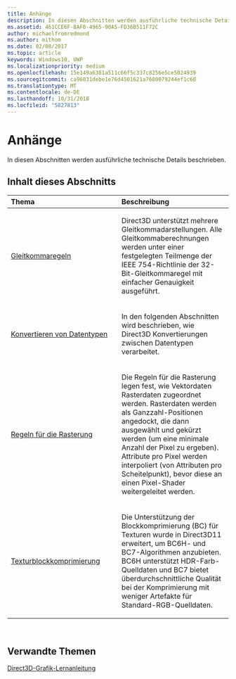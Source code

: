 ```yaml
---
title: Anhänge
description: In diesen Abschnitten werden ausführliche technische Details beschrieben.
ms.assetid: 461CCE6F-BAF0-4965-90A5-FD36B511F72C
author: michaelfromredmond
ms.author: mithom
ms.date: 02/08/2017
ms.topic: article
keywords: Windows10, UWP
ms.localizationpriority: medium
ms.openlocfilehash: 15e149a6381a511c66f5c337c8256e5ce5024939
ms.sourcegitcommit: ca96031debe1e76d4501621a7680079244ef1c60
ms.translationtype: MT
ms.contentlocale: de-DE
ms.lasthandoff: 10/31/2018
ms.locfileid: "5827813"
---
```

# <a name="appendices"></a>Anhänge

In diesen Abschnitten werden ausführliche technische Details beschrieben.

## <a name="span-idin-this-sectionspanin-this-section"></a><span id="in-this-section"></span>Inhalt dieses Abschnitts


<table>
<colgroup>
<col width="50%" />
<col width="50%" />
</colgroup>
<thead>
<tr class="header">
<th align="left">Thema</th>
<th align="left">Beschreibung</th>
</tr>
</thead>
<tbody>
<tr class="odd">
<td align="left"><p><a href="floating-point-rules.md">Gleitkommaregeln</a></p></td>
<td align="left"><p>Direct3D unterstützt mehrere Gleitkommadarstellungen. Alle Gleitkommaberechnungen werden unter einer festgelegten Teilmenge der IEEE 754-Richtlinie der 32-Bit-Gleitkommaregel mit einfacher Genauigkeit ausgeführt.</p></td>
</tr>
<tr class="even">
<td align="left"><p><a href="data-type-conversion.md">Konvertieren von Datentypen</a></p></td>
<td align="left"><p>In den folgenden Abschnitten wird beschrieben, wie Direct3D Konvertierungen zwischen Datentypen verarbeitet.</p></td>
</tr>
<tr class="odd">
<td align="left"><p><a href="rasterization-rules.md">Regeln für die Rasterung</a></p></td>
<td align="left"><p>Die Regeln für die Rasterung legen fest, wie Vektordaten Rasterdaten zugeordnet werden. Rasterdaten werden als Ganzzahl-Positionen angedockt, die dann ausgewählt und gekürzt werden (um eine minimale Anzahl der Pixel zu ergeben). Attribute pro Pixel werden interpoliert (von Attributen pro Scheitelpunkt), bevor diese an einen Pixel-Shader weitergeleitet werden.</p></td>
</tr>
<tr class="even">
<td align="left"><p><a href="texture-block-compression.md">Texturblockkomprimierung</a></p></td>
<td align="left"><p>Die Unterstützung der Blockkomprimierung (BC) für Texturen wurde in Direct3D11 erweitert, um BC6H- und BC7-Algorithmen anzubieten. BC6H unterstützt HDR-Farb-Quelldaten und BC7 bietet überdurchschnittliche Qualität bei der Komprimierung mit weniger Artefakte für Standard-RGB-Quelldaten.</p></td>
</tr>
</tbody>
</table>

 

## <a name="span-idrelated-topicsspanrelated-topics"></a><span id="related-topics"></span>Verwandte Themen


[Direct3D-Grafik-Lernanleitung](index.md)

 

 




